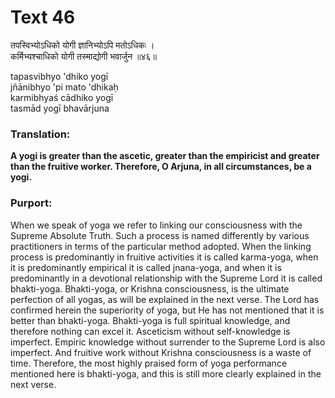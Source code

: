 # Text 46

तपस्विभ्योऽधिको योगी ज्ञानिभ्योऽपि मतोऽधिकः ।  
कर्मिभ्यश्चाधिको योगी तस्माद्योगी भवार्जुन ॥४६॥

tapasvibhyo 'dhiko yogī  
jñānibhyo 'pi mato 'dhikaḥ  
karmibhyaś cādhiko yogī  
tasmād yogī bhavārjuna



### Translation:

**A yogi is greater than the ascetic, greater than the empiricist and greater than the fruitive worker. Therefore, O Arjuna, in all circumstances, be a yogi.**

### Purport:

When we speak of yoga we refer to linking our consciousness with the Supreme Absolute Truth. Such a process is named differently by various practitioners in terms of the particular method adopted. When the linking process is predominantly in fruitive activities it is called karma-yoga, when it is predominantly empirical it is called jnana-yoga, and when it is predominantly in a devotional relationship with the Supreme Lord it is called bhakti-yoga. Bhakti-yoga, or Krishna consciousness, is the ultimate perfection of all yogas, as will be explained in the next verse. The Lord has confirmed herein the superiority of yoga, but He has not mentioned that it is better than bhakti-yoga. Bhakti-yoga is full spiritual knowledge, and therefore nothing can excel it. Asceticism without self-knowledge is imperfect. Empiric knowledge without surrender to the Supreme Lord is also imperfect. And fruitive work without Krishna consciousness is a waste of time. Therefore, the most highly praised form of yoga performance mentioned here is bhakti-yoga, and this is still more clearly explained in the next verse.